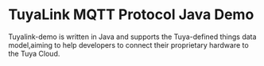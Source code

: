 # TuyaLink MQTT Protocol Java Demo

Tuyalink-demo is written in Java and supports the Tuya-defined things data model,aiming to help developers to connect their proprietary hardware to the Tuya Cloud.


